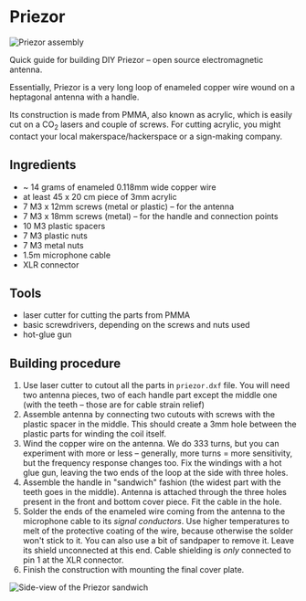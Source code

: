 # Priezor

![Priezor assembly](https://i.imgur.com/LmRQBPm.png)

Quick guide for building DIY Priezor – open source electromagnetic antenna.

Essentially, Priezor is a very long loop of enameled copper wire wound on a heptagonal antenna with a handle.

Its construction is made from PMMA, also known as acrylic, which is easily cut on a CO<sub>2</sub> lasers and couple of screws. For cutting acrylic, you might contact your local makerspace/hackerspace or a sign-making company.

## Ingredients
* ~ 14 grams of enameled 0.118mm wide copper wire
* at least 45 x 20 cm piece of 3mm acrylic
* 7 M3 x 12mm screws (metal or plastic) – for the antenna
* 7 M3 x 18mm screws (metal) – for the handle and connection points
* 10 M3 plastic spacers
* 7 M3 plastic nuts
* 7 M3 metal nuts
* 1.5m microphone cable
* XLR connector

## Tools

* laser cutter for cutting the parts from PMMA
* basic screwdrivers, depending on the screws and nuts used
* hot-glue gun

## Building procedure

1. Use laser cutter to cutout all the parts in `priezor.dxf` file. You will need two antenna pieces, two of each handle part except the middle one (with the teeth – those are for cable strain relief)
2. Assemble antenna by connecting two cutouts with screws with the plastic spacer in the middle. This should create a 3mm hole between the plastic parts for winding the coil itself.
3. Wind the copper wire on the antenna. We do 333 turns, but you can experiment with more or less – generally, more turns = more sensitivity, but the frequency response changes too. Fix the windings with a hot glue gun, leaving the two ends of the loop at the side with three holes.
4. Assemble the handle in "sandwich" fashion (the widest part with the teeth goes in the middle). Antenna is attached through the three holes present in the front and bottom cover piece. Fit the cable in the hole.
5. Solder the ends of the enameled wire coming from the antenna to the microphone cable to its *signal conductors*. Use higher temperatures to melt of the protective coating of the wire, because otherwise the solder won't stick to it. You can also use a bit of sandpaper to remove it. Leave its shield unconnected at this end. Cable shielding is *only* connected to pin 1 at the XLR connector.
6. Finish the construction with mounting the final cover plate.

![Side-view of the Priezor sandwich](https://i.imgur.com/30mo3tf.jpg)
